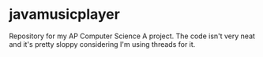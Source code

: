 # javamusicplayer
Repository for my AP Computer Science A project. The code isn't very neat and it's pretty sloppy considering I'm using threads for it. 
